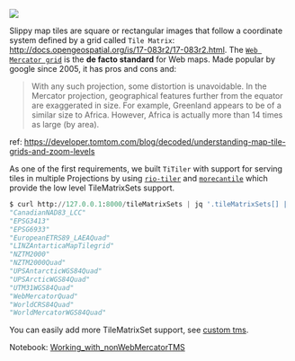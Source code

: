 
![](https://user-images.githubusercontent.com/10407788/98733872-30ae3f80-236f-11eb-9c98-6ecbc43f0756.png)

Slippy map tiles are square or rectangular images that follow a coordinate system defined by a grid called `Tile Matrix`: http://docs.opengeospatial.org/is/17-083r2/17-083r2.html. The [`Web Mercator grid`](https://en.wikipedia.org/wiki/Web_Mercator_projection) is the **de facto standard** for Web maps. Made popular by google since 2005, it has pros and cons and:

> With any such projection, some distortion is unavoidable. In the Mercator projection, geographical features further from the equator are exaggerated in size. For example, Greenland appears to be of a similar size to Africa. However, Africa is actually more than 14 times as large (by area).

ref: https://developer.tomtom.com/blog/decoded/understanding-map-tile-grids-and-zoom-levels


As one of the first requirements, we built `TiTiler` with support for serving tiles in multiple Projections by using [`rio-tiler`](https://github.com/cogeotiff/rio-tiler) and [`morecantile`](https://github.com/developmentseed/morecantile) which provide the low level TileMatrixSets support.

```python
$ curl http://127.0.0.1:8000/tileMatrixSets | jq '.tileMatrixSets[] | .id'
"CanadianNAD83_LCC"
"EPSG3413"
"EPSG6933"
"EuropeanETRS89_LAEAQuad"
"LINZAntarticaMapTilegrid"
"NZTM2000"
"NZTM2000Quad"
"UPSAntarcticWGS84Quad"
"UPSArcticWGS84Quad"
"UTM31WGS84Quad"
"WebMercatorQuad"
"WorldCRS84Quad"
"WorldMercatorWGS84Quad"
```

You can easily add more TileMatrixSet support, see [custom tms](advanced/customization.md#custom-tms).


Notebook: [Working_with_nonWebMercatorTMS](examples/notebooks/Working_with_nonWebMercatorTMS.ipynb)
